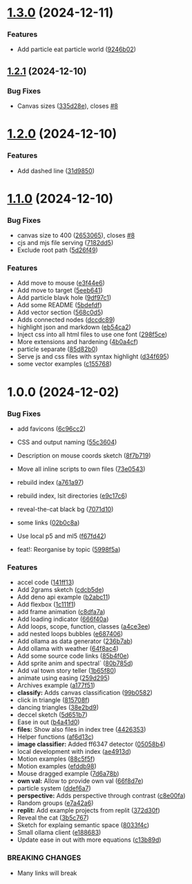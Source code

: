 # [1.3.0](https://github.com/hbk-bs/code-snippets/compare/v1.2.1...v1.3.0) (2024-12-11)


### Features

* Add particle eat particle world ([9246b02](https://github.com/hbk-bs/code-snippets/commit/9246b024d1e40bdd9d5a4a87f34a29deefe58c79))

## [1.2.1](https://github.com/hbk-bs/code-snippets/compare/v1.2.0...v1.2.1) (2024-12-10)


### Bug Fixes

* Canvas sizes ([335d28e](https://github.com/hbk-bs/code-snippets/commit/335d28e2334f7306eb6b56752430fd0dfac8417f)), closes [#8](https://github.com/hbk-bs/code-snippets/issues/8)

# [1.2.0](https://github.com/hbk-bs/code-snippets/compare/v1.1.0...v1.2.0) (2024-12-10)


### Features

* Add dashed line ([31d9850](https://github.com/hbk-bs/code-snippets/commit/31d985041462a8cf5ba74b6251f12212d75161ac))

# [1.1.0](https://github.com/hbk-bs/code-snippets/compare/v1.0.0...v1.1.0) (2024-12-10)


### Bug Fixes

* canvas size to 400 ([2653065](https://github.com/hbk-bs/code-snippets/commit/2653065a849be15014ebcca1fb1bb1a8c74ed85b)), closes [#8](https://github.com/hbk-bs/code-snippets/issues/8)
* cjs and mjs file serving ([7182dd5](https://github.com/hbk-bs/code-snippets/commit/7182dd5863c22b7cf99d1276d7e3b7958a3f8dca))
* Exclude root path ([5d26f49](https://github.com/hbk-bs/code-snippets/commit/5d26f49d753b44da449a7316eb4ad57ad038bdc2))


### Features

* Add move to mouse ([e3f44e6](https://github.com/hbk-bs/code-snippets/commit/e3f44e6c494570f06955c955e292660d8172c6f1))
* Add move to target ([5eeb641](https://github.com/hbk-bs/code-snippets/commit/5eeb641918b52be648c81b02db0ca83d12e501cb))
* Add particle blavk hole ([9df97c1](https://github.com/hbk-bs/code-snippets/commit/9df97c14f5da93bc13608f13cbc01fc3b8fb3885))
* Add some README ([5bdefdf](https://github.com/hbk-bs/code-snippets/commit/5bdefdf34c7b0b077ecccdccd9eb37e0619c1e16))
* Add vector section ([568c0d5](https://github.com/hbk-bs/code-snippets/commit/568c0d54b367136066779d78f9d6d1bf4fdb4440))
* Adds connected nodes ([dccdc89](https://github.com/hbk-bs/code-snippets/commit/dccdc89852e6b39443af98c66e529f86c9e793f8))
* highlight json and markdown ([eb54ca2](https://github.com/hbk-bs/code-snippets/commit/eb54ca24770c4e737db4ef089336207bf9a80a4a))
* Inject css into all html files to use one font ([298f5ce](https://github.com/hbk-bs/code-snippets/commit/298f5ce068cec9fa4070234e8c178a1b98264994))
* More extensions and hardening ([4b0a4cf](https://github.com/hbk-bs/code-snippets/commit/4b0a4cf32fbd50d1bfec408843da2e0034f620c9))
* particle separate ([85d82b0](https://github.com/hbk-bs/code-snippets/commit/85d82b0309d23773a5a43942b4dc214f5e553aa8))
* Serve js and css files with syntax highlight ([d34f695](https://github.com/hbk-bs/code-snippets/commit/d34f6955ddc21969163edcb6ab7730211f41da00))
* some vector examples ([c155768](https://github.com/hbk-bs/code-snippets/commit/c15576892a1f673f0dfe14a7648e8dcb55a1108d))

# 1.0.0 (2024-12-02)


### Bug Fixes

* add favicons ([6c96cc2](https://github.com/hbk-bs/code-snippets/commit/6c96cc23c8a111ceb3dd64c5be270985e36c323f))
* CSS and output naming ([55c3604](https://github.com/hbk-bs/code-snippets/commit/55c360430cbfc154e44a7ed2c5a60443dd8a9bd0))
* Description  on mouse coords sketch ([8f7b719](https://github.com/hbk-bs/code-snippets/commit/8f7b719d113f92c7e27e798bb4e7496674d2a302))
* Move all inline scripts to own files ([73e0543](https://github.com/hbk-bs/code-snippets/commit/73e05433359479d138369f8df699b42b58fb1de0))
* rebuild index ([a761a97](https://github.com/hbk-bs/code-snippets/commit/a761a97fc2d1d984269d2f0ef61525354073a4bd))
* rebuild index, lsit directories ([e9c17c6](https://github.com/hbk-bs/code-snippets/commit/e9c17c66ac52e2fe656f6cd544f439e5b951963f))
* reveal-the-cat black bg ([7071d10](https://github.com/hbk-bs/code-snippets/commit/7071d100095ecbac5a1db1a570687c10e93e0cc1))
* some links ([02b0c8a](https://github.com/hbk-bs/code-snippets/commit/02b0c8aeb41ab4c2ea0ffc9ef4b96c889f72883e))
* Use local p5 and ml5 ([f67fd42](https://github.com/hbk-bs/code-snippets/commit/f67fd426ae4c3dfff62b1c1cac73ebba9fdf3e02))


* feat!: Reorganise by topic ([5998f5a](https://github.com/hbk-bs/code-snippets/commit/5998f5a4678b95cf664fbc275b5af5c880c70a97))


### Features

* accel code ([141ff13](https://github.com/hbk-bs/code-snippets/commit/141ff1331039061150a0f5b7263faaf8977c5e8b))
* Add 2grams sketch ([cdcb5de](https://github.com/hbk-bs/code-snippets/commit/cdcb5de8165934dc4b4b8272900df1962b80a8c2))
* Add deno api example ([b2abc11](https://github.com/hbk-bs/code-snippets/commit/b2abc111f6e8084fad9a1c8b163d34ec9335dcce))
* Add flexbox ([1c111f1](https://github.com/hbk-bs/code-snippets/commit/1c111f1baccf165700edfafd3336311d211df822))
* add frame animation ([c8dfa7a](https://github.com/hbk-bs/code-snippets/commit/c8dfa7af29f7d498c5622945f982d2e3b5664cd9))
* Add loading indicator ([666f40a](https://github.com/hbk-bs/code-snippets/commit/666f40a760e6d98cb74d426d7141ba80b934409d))
* Add loops, scope, function, classes ([a4ce3ee](https://github.com/hbk-bs/code-snippets/commit/a4ce3eeb532398f34243f0f1ea3ca88f41cca3a0))
* add nested loops bubbles ([e687406](https://github.com/hbk-bs/code-snippets/commit/e687406750c22ee0f2120d3b6875395f16175e83))
* Add ollama as data generator ([236b7ab](https://github.com/hbk-bs/code-snippets/commit/236b7abf0dbd416350042b0bee0279f0fe23c344))
* Add ollama with weather ([64f8ac4](https://github.com/hbk-bs/code-snippets/commit/64f8ac480d598199b7d14d4eb3887545f65137ff))
* Add some source code links ([85b4f0e](https://github.com/hbk-bs/code-snippets/commit/85b4f0e76157467966da697061689a535d27679c))
* Add sprite anim and spectral` ([80b785d](https://github.com/hbk-bs/code-snippets/commit/80b785d99ad7d72ff00a1ba9dfb377b42cf0a4a7))
* Add val town story teller ([1b65f80](https://github.com/hbk-bs/code-snippets/commit/1b65f80a8d3826bb8161089d357e1b601e5173b8))
* animate using easing ([259d295](https://github.com/hbk-bs/code-snippets/commit/259d295b4a82a82c02da39e1139a49a0bd07cdf3))
* Archives example ([a177f51](https://github.com/hbk-bs/code-snippets/commit/a177f51e2c16a24e407e8c2163f405630bb6ee8e))
* **classify:** Adds canvas classification ([99b0582](https://github.com/hbk-bs/code-snippets/commit/99b0582d834803f97ee398d8022ac56e8f7f2250))
* click in triangle ([815708f](https://github.com/hbk-bs/code-snippets/commit/815708f4a8c0b8059f560a73bcf66a756b0cc818))
* dancing triangles ([38e2bd9](https://github.com/hbk-bs/code-snippets/commit/38e2bd95806690131e8a630e9e11fb77f5829be7))
* deccel sketch ([5d651b7](https://github.com/hbk-bs/code-snippets/commit/5d651b73eb80d1d39e8a6b9bb9acb27c9bc4d6e7))
* Ease in out ([b4a41d0](https://github.com/hbk-bs/code-snippets/commit/b4a41d0cae6aba8d282c490e1174f0b5171c97b8))
* **files:** Show also files in index tree ([4426353](https://github.com/hbk-bs/code-snippets/commit/44263538094df655bff575097f4b441cf985830f))
* Helper functions ([af6d13c](https://github.com/hbk-bs/code-snippets/commit/af6d13cb7704396a70ae9c0b1de5bf32797c6c77))
* **image classifier:** Added ff6347 detector ([05058b4](https://github.com/hbk-bs/code-snippets/commit/05058b4fa15a72992c4e7e7f2b2be0aa2cf11cb7))
* local development with index ([ae4913d](https://github.com/hbk-bs/code-snippets/commit/ae4913d01c7d6bf605d4754bcd2c62be80acd85b))
* Motion examples ([88c5f5f](https://github.com/hbk-bs/code-snippets/commit/88c5f5f49a57e03ea10d7824079e0bf4da36b3d3))
* Motion examples ([efddb98](https://github.com/hbk-bs/code-snippets/commit/efddb983f699bbd2e551ee44deb4a8b002c6ee85))
* Mouse dragged example ([7d6a78b](https://github.com/hbk-bs/code-snippets/commit/7d6a78bdff85930c6044b40b0a3124fb6577de8c))
* **own val:** Allow to provide own val ([66f8d7e](https://github.com/hbk-bs/code-snippets/commit/66f8d7e9623e620de92bf84954751ec435a439d2))
* particle system ([ddef6a7](https://github.com/hbk-bs/code-snippets/commit/ddef6a7f217d2c2a22499cde16fe53de9a0484dd))
* **perspective:** Adds perspective through contrast ([c8e00fa](https://github.com/hbk-bs/code-snippets/commit/c8e00fac28e78ccbaeaced22ca2bdb438aec4b12))
* Random groups ([e7a42a6](https://github.com/hbk-bs/code-snippets/commit/e7a42a6cf382f600d44c43d1f16225ae1f93d57d))
* **replit:** Add example projects from replit ([372d30f](https://github.com/hbk-bs/code-snippets/commit/372d30f39251a84f8a31ce8ce29a7f3e8dedf368))
* Reveal the cat ([3b5c767](https://github.com/hbk-bs/code-snippets/commit/3b5c767f1a68168925c14622631491928c0449ee))
* Sketch for explaing semantic space ([8033f4c](https://github.com/hbk-bs/code-snippets/commit/8033f4c3d0e1a190728bc3006243a1679fa13bb2))
* Small ollama client ([e188683](https://github.com/hbk-bs/code-snippets/commit/e1886835b9a608095a1ce14589ab378841ac837a))
* Update ease in out with more equations ([c13b89d](https://github.com/hbk-bs/code-snippets/commit/c13b89dfbc0beb09fb9242a934211be6c2b716d6))


### BREAKING CHANGES

* Many links will break

